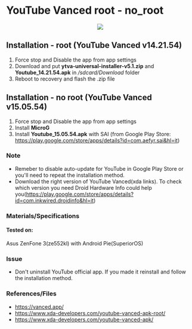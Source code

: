 # YouTube Vanced root - no_root

<p align="center">
  <img src="https://user-images.githubusercontent.com/12975980/76151367-83cf4480-60b4-11ea-8884-0777a68bf7a7.png">
</p>

## Installation - root (YouTube Vanced v14.21.54)

1. Force stop and Disable the app from app settings
2. Download and put __ytva-universal-installer-v5.1.zip__ and __Youtube_14.21.54.apk__ in _/sdcard/Download_ folder
3. Reboot to recovery and flash the .zip file

## Installation - no root (YouTube Vanced v15.05.54)

1. Force stop and Disable the app from app settings
2. Install __MicroG__
3. Install __Youtube_15.05.54.apk__ with SAI (from Google Play Store: https://play.google.com/store/apps/details?id=com.aefyr.sai&hl=it)

### Note

- Remeber to disable auto-update for YouTube in Google Play Store or you'll need to repeat the installation method.
- Download the right version of YouTube Vanced(xda links). To check which version you need Droid Hardware Info could help you(https://play.google.com/store/apps/details?id=com.inkwired.droidinfo&hl=it)

### Materials/Specifications

#### Tested on:
Asus ZenFone 3(ze552kl) with Android Pie(SuperiorOS) 

### Issue

 - Don't uninstall YouTube official app. If you made it reinstall and follow the installation method.

### References/Files

- https://vanced.app/
- https://www.xda-developers.com/youtube-vanced-apk-root/
- https://www.xda-developers.com/youtube-vanced-apk/
